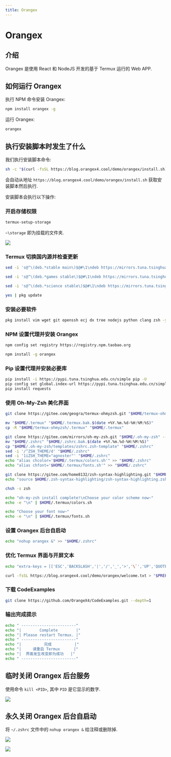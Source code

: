 ```yaml
---
title: Orangex
---
```


# Orangex

## 介绍

Orangex 是使用 React 和 NodeJS 开发的基于 Termux 运行的 Web APP. 

## 如何运行 Orangex

执行 NPM 命令安装 Orangex:

``` sh
npm install orangex -g
```

运行 Orangex:

``` sh
orangex
```

## 执行安装脚本时发生了什么

我们执行安装脚本命令:

``` sh
sh -c "$(curl -fsSL https://blog.orangex4.cool/demo/orangex/install.sh)"
```

会自动从地址 `https://blog.orangex4.cool/demo/orangex/install.sh` 获取安装脚本然后执行.

安装脚本会执行以下操作:


### 开启存储权限

``` sh
termux-setup-storage
```

`~\storage` 即为挂载的文件夹.

![](https://p.pstatp.com/origin/ff9f00028f8562cce3d3)


### Termux 切换国内源并检查更新

``` sh
sed -i 's@^\(deb.*stable main\)$@#\1\ndeb https://mirrors.tuna.tsinghua.edu.cn/termux/termux-packages-24 stable main@' $PREFIX/etc/apt/sources.list

sed -i 's@^\(deb.*games stable\)$@#\1\ndeb https://mirrors.tuna.tsinghua.edu.cn/termux/game-packages-24 games stable@' $PREFIX/etc/apt/sources.list.d/game.list

sed -i 's@^\(deb.*science stable\)$@#\1\ndeb https://mirrors.tuna.tsinghua.edu.cn/termux/science-packages-24 science stable@' $PREFIX/etc/apt/sources.list.d/science.list

yes | pkg update
```

### 安装必要软件

``` sh
pkg install vim wget git openssh ecj dx tree nodejs python clang zsh -y
```


### NPM 设置代理并安装 Orangex

``` sh
npm config set registry https://registry.npm.taobao.org

npm install -g orangex
```


### Pip 设置代理并安装必要库

``` sh
pip install -i https://pypi.tuna.tsinghua.edu.cn/simple pip -U
pip config set global.index-url https://pypi.tuna.tsinghua.edu.cn/simple
pip install requests
```


### 使用 Oh-My-Zsh 美化界面

``` sh
git clone https://gitee.com/geogra/termux-ohmyzsh.git "$HOME/termux-ohmyzsh" --depth=1

mv "$HOME/.termux" "$HOME/.termux.bak.$(date +%Y.%m.%d-%H:%M:%S)"
cp -R "$HOME/termux-ohmyzsh/.termux" "$HOME/.termux"

git clone https://gitee.com/mirrors/oh-my-zsh.git "$HOME/.oh-my-zsh" --depth=1
mv "$HOME/.zshrc" "$HOME/.zshrc.bak.$(date +%Y.%m.%d-%H:%M:%S)"
cp "$HOME/.oh-my-zsh/templates/zshrc.zsh-template" "$HOME/.zshrc"
sed -i '/^ZSH_THEME/d' "$HOME/.zshrc"
sed -i '1iZSH_THEME="agnoster"' "$HOME/.zshrc"
echo "alias chcolor='$HOME/.termux/colors.sh'" >> "$HOME/.zshrc"
echo "alias chfont='$HOME/.termux/fonts.sh'" >> "$HOME/.zshrc"

git clone https://gitee.com/home8132/zsh-syntax-highlighting.git "$HOME/.zsh-syntax-highlighting" --depth=1
echo "source $HOME/.zsh-syntax-highlighting/zsh-syntax-highlighting.zsh" >> "$HOME/.zshrc"

chsh -s zsh

echo "oh-my-zsh install complete!\nChoose your color scheme now~"
echo -e "\n" | $HOME/.termux/colors.sh

echo "Choose your font now~"
echo -e "\n" | $HOME/.termux/fonts.sh
```


### 设置 Orangex 后台自启动

``` sh
echo "nohup orangex &" >> "$HOME/.zshrc"
```


### 优化 Termux 界面与开屏文本

``` sh
echo "extra-keys = [['ESC','BACKSLASH','|','/','_','>','\`','UP','QUOTE','APOSTROPHE'],['TAB','CTRL','ALT','~','-','&','LEFT','DOWN','RIGHT','$']]" >> "$HOME/.termux/termux.properties"

curl -fsSL https://blog.orangex4.cool/demo/orangex/welcome.txt > "$PREFIX/etc/motd"
```

### 下载 CodeExamples

``` sh
git clone https://github.com/OrangeX4/CodeExamples.git --depth=1
```


### 输出完成提示

``` sh
echo " ------------------------"
echo "|        Complete        |"
echo "| Please restart Termux. |"
echo " ------------------------"
echo "|          完成          |"
echo "|     请重启 Termux      |"
echo "|  界面发生改变即为成功   |"
echo " ------------------------"
```

## 临时关闭 Orangex 后台服务

使用命令 `kill <PID>`, 其中 `PID` 是它显示的数字.

![](https://p.pstatp.com/origin/1384e0004986b284d02b6)


## 永久关闭 Orangex 后台自启动

将 `~/.zshrc` 文件中的 `nohup orangex &` 给注释或删除掉.

![](https://p.pstatp.com/origin/fffe0001fc42a70e1b42)

![](https://p.pstatp.com/origin/138350003578118aaafdf)